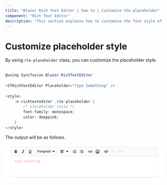 ```yaml
---
title: "Blazor Rich Text Editor | how to | Customize the placeholder"
component: "Rich Text Editor"
description: "This section explains how to customize the font style of placeholder to monospace in the Blazor Rich Text Editor component."
---
```


# Customize placeholder style

By using `rte-placeholder` class, you can customize the placeholder style.

```csharp

@using Syncfusion.Blazor.RichTextEditor

<SfRichTextEditor Placeholder="Type Something" />

<style>
    .e-richtexteditor .rte-placeholder {
        /* placeholder style */
        font-family: monospace;
        color: deeppink;
    }
</style>

```

The output will be as follows.

![Placeholder Edit](../images/placeholder-edit.png)
